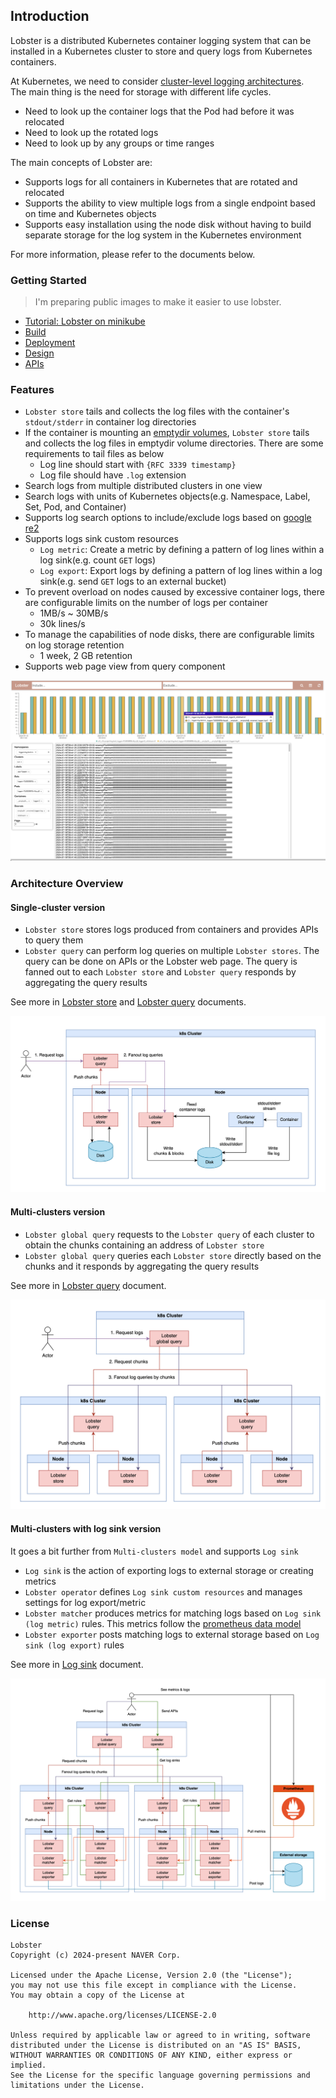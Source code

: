 ## Introduction

Lobster is a distributed Kubernetes container logging system that can be installed in a Kubernetes cluster to store and query logs from Kubernetes containers.

At Kubernetes, we need to consider [cluster-level logging architectures](https://kubernetes.io/docs/concepts/cluster-administration/logging/#cluster-level-logging-architectures).\
The main thing is the need for storage with different life cycles.
- Need to look up the container logs that the Pod had before it was relocated
- Need to look up the rotated logs
- Need to look up by any groups or time ranges

The main concepts of Lobster are:
- Supports logs for all containers in Kubernetes that are rotated and relocated
- Supports the ability to view multiple logs from a single endpoint based on time and Kubernetes objects
- Supports easy installation using the node disk without having to build separate storage for the log system in the Kubernetes environment

For more information, please refer to the documents below.

### Getting Started

> I'm preparing public images to make it easier to use lobster.

- [Tutorial: Lobster on minikube](./docs/tutorial.md)
- [Build](./docs/build.md)
- [Deployment](./docs/deployment.md)
- [Design](./docs/design/README.md)
- [APIs](./docs/apis/README.md)

### Features

- `Lobster store` tails and collects the log files with the container's `stdout/stderr` in container log directories
- If the container is mounting an [emptydir volumes](https://kubernetes.io/docs/concepts/storage/volumes/#emptydir), `Lobster store` tails and collects the log files in emptydir volume directories. There are some requirements to tail files as below
  - Log line should start with `{RFC 3339 timestamp}`
  - Log file should have `.log` extension
- Search logs from multiple distributed clusters in one view
- Search logs with units of Kubernetes objects(e.g. Namespace, Label, Set, Pod, and Container)
- Supports log search options to include/exclude logs based on [google re2](https://github.com/google/re2/wiki/Syntax)
- Supports logs sink custom resources
  - `Log metric`: Create a metric by defining a pattern of log lines within a log sink(e.g. count `GET` logs)
  - `Log export`: Export logs by defining a pattern of log lines within a log sink(e.g. send `GET` logs to an external bucket)
- To prevent overload on nodes caused by excessive container logs, there are configurable limits on the number of logs per container
  - 1MB/s ~ 30MB/s
  - 30k lines/s
- To manage the capabilities of node disks, there are configurable limits on log storage retention
  - 1 week, 2 GB retention
- Supports web page view from query component

![lobster_web](./docs/images/lobster_web.png)

### Architecture Overview

#### Single-cluster version

- `Lobster store` stores logs produced from containers and provides APIs to query them
- `Lobster query` can perform log queries on multiple `Lobster stores`. The query can be done on APIs or the Lobster web page. The query is fanned out to each `Lobster store` and `Lobster query` responds by aggregating the query results

See more in [Lobster store](./docs/design/lobster_query.md) and [Lobster query](./docs/design/lobster_query.md) documents.

![overview_single-cluster](./docs/images/overview_single-cluster.png)

#### Multi-clusters version

- `Lobster global query` requests to the `Lobster query` of each cluster to obtain the chunks containing an address of `Lobster store`
- `Lobster global query` queries each `Lobster store` directly based on the chunks and it responds by aggregating the query results

See more in [Lobster query](./docs/design/lobster_query.md) document.

![overview_multi-clusters](./docs/images/overview_multi-clusters.png)

#### Multi-clusters with log sink version

It goes a bit further from `Multi-clusters model` and supports `Log sink`

- `Log sink` is the action of exporting logs to external storage or creating metrics
- `Lobster operator` defines `Log sink custom resources` and manages settings for log export/metric
- `Lobster matcher` produces metrics for matching logs based on `Log sink (log metric)` rules. This metrics follow the [prometheus data model](https://prometheus.io/docs/concepts/data_model/)
- `Lobster exporter` posts matching logs to external storage based on `Log sink (log export)` rules

See more in [Log sink](./docs/design/log_sink.md) document.

![overview_multi-clusters-with-logsink](./docs/images/overview_multi-clusters-with-logsink.png)

### License

```
Lobster
Copyright (c) 2024-present NAVER Corp.

Licensed under the Apache License, Version 2.0 (the "License");
you may not use this file except in compliance with the License.
You may obtain a copy of the License at

    http://www.apache.org/licenses/LICENSE-2.0

Unless required by applicable law or agreed to in writing, software
distributed under the License is distributed on an "AS IS" BASIS,
WITHOUT WARRANTIES OR CONDITIONS OF ANY KIND, either express or implied.
See the License for the specific language governing permissions and
limitations under the License.
```
